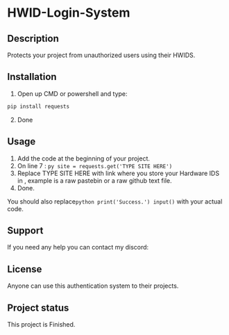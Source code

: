 # HWID-Login-System

## Description
Protects your project from unauthorized users using their HWIDS.

## Installation
1. Open up CMD or powershell and type:
```bash
pip install requests
```
2. Done

## Usage
1. Add the code at the beginning of your project.
2. On line 7 : ```py site = requests.get('TYPE SITE HERE')```
3. Replace TYPE SITE HERE with link where you store your Hardware IDS in , example is a raw pastebin or a raw github text file. 
4. Done.

You should also replace```python
print('Success.')
input()```
with your actual code.

## Support
If you need any help you can contact my discord: 

## License
Anyone can use this authentication system to their projects.

## Project status
This project is Finished.
